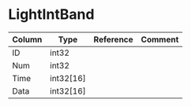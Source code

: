 # LightIntBand

| Column | Type | Reference | Comment |
|--------|------|-----------|---------|
|ID|int32|||
|Num|int32|||
|Time|int32[16]|||
|Data|int32[16]|||
